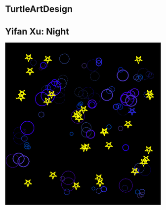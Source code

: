 # TurtleArtDesign
<h1> Yifan Xu: Night </h1>
<img src="https://github.com/yxu3260/TurtleArtDesign/blob/master/night.PNG">
